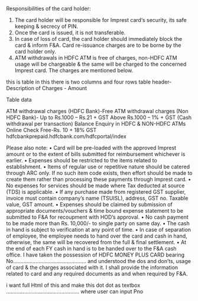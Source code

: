 Responsibilities of the card holder:
1.	The card holder will be responsible for Imprest card‘s security, its safe keeping & secrecy of PIN.
2.	Once the card is issued, it is not transferable.
3.	In case of loss of card, the card holder should immediately block the card & inform F&A. Card re-issuance charges are to be borne by the card holder only.
4.	ATM withdrawals in HDFC ATM is free of charges, non-HDFC ATM usage will be chargeable & the same will be charged to the concerned Imprest card. The charges are mentioned below.

this is table in this there is two columns and four rows
table header-
Description of Charges - Amount

Table data

ATM withdrawal charges (HDFC Bank)-Free
ATM withdrawal charges (Non HDFC Bank)-	Up to Rs.1000 – Rs.21 + GST
Above Rs.1000 – 1% + GST
(Cash withdrawal per transaction)
Balance Enquiry in HDFC & NON-HDFC ATMs
Online Check Free-Rs. 10 + 18% GST hdfcbankprepaid.hdfcbank.com/hdfcportal/index

Please also note:
•	Card will be pre-loaded with the approved Imprest amount or to the extent of bills submitted for reimbursement whichever is earlier.
•	Expenses should be restricted to the items related to establishment. 
•	Items of regular use or repetitive nature should be catered through ARC only. If no such item code exists, then effort should be made to create them rather than processing these payments through Imprest card. 
•	No expenses for services should be made where Tax deducted at source (TDS) is applicable. 
•	 If any purchase made from registered GST supplier, invoice must contain company’s name (TSUISL), address, GST no. Taxable value, GST amount.
•	Expenses should be claimed by submission of appropriate documents/vouchers & time bound expense statement to be submitted to F&A for recoupment with HOD’s approval.
•	No cash payment to be made more than Rs. 10,000/- to single party on same day.
•	The cash in hand is subject to verification at any point of time.
•	In case of separation of employee, the employee needs to hand over the card and cash in hand, otherwise, the same will be recovered from the full & final settlement.
•	At the end of each FY cash in hand is to be handed over to the F&A cash office.
I have taken the possession of HDFC MONEY PLUS CARD bearing No…………………………………………. and understood the dos and don’ts, usage of card & the charges associated with it. I shall provide the information related to card and any required documents as and when required by F&A. 


i want full Html of this and make this dot dot as textbox …………………………………………. where user can input Pno
